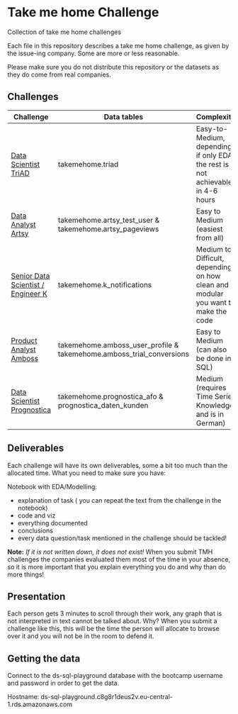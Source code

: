 # Take me home Challenge
Collection of take me home challenges

Each file in this repository describes a take me home challenge, as given by the issue-ing company. Some are more or less reasonable.

Please make sure you do not distribute this repository or the datasets as they do come from real companies.

## Challenges


|  Challenge | Data tables  | Complexity  |
|---|---|---|
| [Data Scientist TriAD](data_scientist_triad.md)  | takemehome.triad  |  Easy-to-Medium, depending if only EDA, the rest is not achievable in 4-6 hours |
| [Data Analyst Artsy](data_analyst_artsy.md)   |   takemehome.artsy_test_user &  takemehome.artsy_pageviews   |  Easy to Medium (easiest from all)  |
| [Senior Data Scientist / Engineer K](senior_data_scientist_engineer_k.md)  | takemehome.k_notifications  |  Medium to Difficult, depending on how clean and modular you want to make the code  |
[Product Analyst Amboss](product_analyst_amboss.md)   |   takemehome.amboss_user_profile &  takemehome.amboss_trial_conversions   |  Easy to Medium (can also be done in SQL)  |
[Data Scientist Prognostica](data_science_prognostica_de.md)   |   takemehome.prognostica_afo &  prognostica_daten_kunden   |  Medium (requires Time Series Knowledge and is in German)  |


## Deliverables

Each challenge will have its own deliverables, some a bit too much than the allocated time. What you need to make sure you have:

Notebook with EDA/Modelling:
 - explanation of task ( you can repeat the text from the challenge in the notebook)
 - code and viz
 - everything documented
 - conclusions
 - every data question/task mentioned in the challenge should be tackled!


**Note:**  *If it is not written down, it does not exist!* When you submit TMH challenges the companies evaluated them most of the time in your absence, so it is more important that you explain everything you do and why than do more things!

## Presentation

Each person gets 3 minutes to scroll through their work, any graph that is not interpreted in text cannot be talked about. Why? When you submit a challenge like this, this will be the time the person will allocate to browse over it and you will not be in the room to defend it.

## Getting the data

Connect to the ds-sql-playground database with the bootcamp username and password in order to get the data.

 Hostname: ds-sql-playground.c8g8r1deus2v.eu-central-1.rds.amazonaws.com
